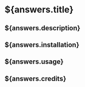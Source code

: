 # ${answers.title}

## ${answers.description}

## ${answers.installation}

## ${answers.usage}

## ${answers.credits}
